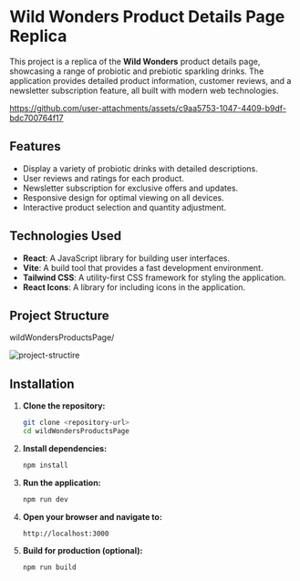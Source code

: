 # Wild Wonders Product Details Page Replica

This project is a replica of the **Wild Wonders** product details page, showcasing a range of probiotic and prebiotic sparkling drinks. The application provides detailed product information, customer reviews, and a newsletter subscription feature, all built with modern web technologies.



https://github.com/user-attachments/assets/c9aa5753-1047-4409-b9df-bdc700764f17


## Features

- Display a variety of probiotic drinks with detailed descriptions.
- User reviews and ratings for each product.
- Newsletter subscription for exclusive offers and updates.
- Responsive design for optimal viewing on all devices.
- Interactive product selection and quantity adjustment.

## Technologies Used

- **React**: A JavaScript library for building user interfaces.
- **Vite**: A build tool that provides a fast development environment.
- **Tailwind CSS**: A utility-first CSS framework for styling the application.
- **React Icons**: A library for including icons in the application.

## Project Structure
wildWondersProductsPage/

![project-structire](https://github.com/user-attachments/assets/c7202003-8025-48fd-8099-1ecbbc4d8a5b)



## Installation
1. **Clone the repository:**
   ```bash
   git clone <repository-url>
   cd wildWondersProductsPage
   ```

2. **Install dependencies:**
   ```bash
   npm install
   ```

3. **Run the application:**
   ```bash
   npm run dev
   ```

4. **Open your browser and navigate to:**
   ```
   http://localhost:3000
   ```

5. **Build for production (optional):**
   ```bash
   npm run build
   ```


